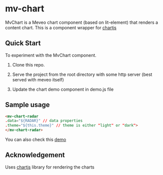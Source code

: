 # mv-chart

MvChart is a Meveo chart component (based on lit-element) that renders a content chart.  This is a component wrapper for [chartjs](https://www.chartjs.org/)

## Quick Start

To experiment with the MvChart component.

1. Clone this repo.

2. Serve the project from the root directory with some http server (best served with meveo itself)

3. Update the chart demo component in demo.js file

## Sample usage

```html
<mv-chart-radar
.data="${RADAR}" // data properties
.theme="${this.theme}" // theme is either "light" or "dark">
</mv-chart-radar>
```

You can also check this [demo](https://chart.meveo.org/)

## Acknowledgement
Uses [chartjs](https://www.chartjs.org/) library for rendering the charts